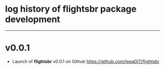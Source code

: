 # log history of flightsbr package development

-------------------------------------------------------

# v0.0.1

* Launch of **flightsbr** v0.0.1 on Github https://github.com/ipeaGIT/flightsbr
